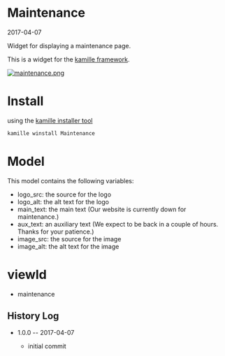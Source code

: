 Maintenance
===============
2017-04-07



Widget for displaying a maintenance page.


This is a widget for the [kamille framework](https://github.com/lingtalfi/Kamille).


[![maintenance.png](https://s19.postimg.org/g16e6s9gj/maintenance.png)](https://postimg.org/image/kn2if4uzj/)

Install
===========
using the [kamille installer tool](https://github.com/lingtalfi/kamille-installer-tool)
```bash
kamille winstall Maintenance
```



Model
===========

This model contains the following variables:

- logo_src: the source for the logo 
- logo_alt: the alt text for the logo 
- main_text: the main text (Our website is currently down for maintenance.)
- aux_text: an auxiliary text (We expect to be back in a couple of hours. Thanks for your patience.)
- image_src: the source for the image 
- image_alt: the alt text for the image




viewId
=========

- maintenance







History Log
------------------
    
- 1.0.0 -- 2017-04-07

    - initial commit